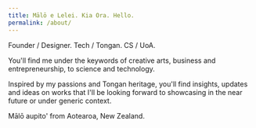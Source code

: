 ```yaml
---
title: Mālō e Lelei. Kia Ora. Hello.
permalink: /about/
---
```


Founder / Designer. Tech / Tongan. CS / UoA.

You'll find me under the keywords of creative arts, business and entrepreneurship, to science and technology.

Inspired by my passions and Tongan heritage, you'll find insights, updates and ideas on works that I'll be looking forward to showcasing in the near future or under generic context.

Mālō aupito' from Aotearoa, New Zealand.